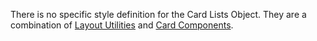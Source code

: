 There is no specific style definition for the Card Lists Object. They are a combination of [Layout Utilities](layouts) and [Card Components](card).